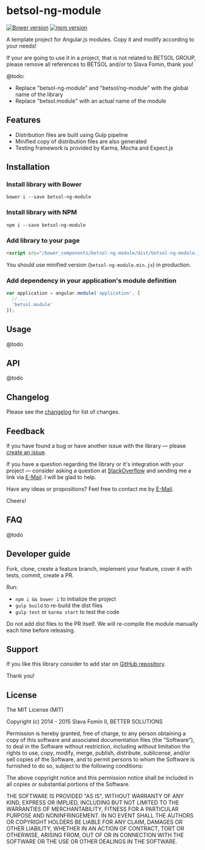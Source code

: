 # betsol-ng-module

[![Bower version](https://badge.fury.io/bo/betsol-ng-module.svg)](http://badge.fury.io/bo/betsol-ng-module)
[![npm version](https://badge.fury.io/js/betsol-ng-module.svg)](http://badge.fury.io/js/betsol-ng-module)


A template project for Angular.js modules. Copy it and modify according to your needs!

If your are going to use it in a project, that is not related to BETSOL GROUP, please remove all references
to BETSOL and/or to Slava Fomin, thank you!

@todo:

- Replace "betsol-ng-module" and "betsol/ng-module" with the global name of the library
- Replace "betsol.module" with an actual name of the module


## Features

- Distribution files are built using Gulp pipeline
- Minified copy of distribution files are also generated
- Testing framework is provided by Karma, Mocha and Expect.js 


## Installation

### Install library with Bower

`bower i --save betsol-ng-module`


### Install library with NPM

`npm i --save betsol-ng-module`


### Add library to your page

``` html
<script src="/bower_components/betsol-ng-module/dist/betsol-ng-module.js"></script>
```

You should use minified version (`betsol-ng-module.min.js`) in production.


### Add dependency in your application's module definition

``` javascript
var application = angular.module('application', [
  // ...
  'betsol.module'
]);
```


## Usage

@todo


## API

@todo


## Changelog

Please see the [changelog][changelog] for list of changes.


## Feedback

If you have found a bug or have another issue with the library —
please [create an issue][new-issue].

If you have a question regarding the library or it's integration with your project —
consider asking a question at [StackOverflow][so-ask] and sending me a
link via [E-Mail][email]. I will be glad to help.

Have any ideas or propositions? Feel free to contact me by [E-Mail][email].

Cheers!


## FAQ

@todo


## Developer guide

Fork, clone, create a feature branch, implement your feature, cover it with tests, commit, create a PR.

Run:

- `npm i && bower i` to initialize the project
- `gulp build` to re-build the dist files
- `gulp test` or `karma start` to test the code

Do not add dist files to the PR itself.
We will re-compile the module manually each time before releasing.


## Support

If you like this library consider to add star on [GitHub repository][repo-gh].

Thank you!


## License

The MIT License (MIT)

Copyright (c) 2014 - 2015 Slava Fomin II, BETTER SOLUTIONS

Permission is hereby granted, free of charge, to any person obtaining a copy
of this software and associated documentation files (the "Software"), to deal
in the Software without restriction, including without limitation the rights
to use, copy, modify, merge, publish, distribute, sublicense, and/or sell
copies of the Software, and to permit persons to whom the Software is
furnished to do so, subject to the following conditions:

The above copyright notice and this permission notice shall be included in
all copies or substantial portions of the Software.

THE SOFTWARE IS PROVIDED "AS IS", WITHOUT WARRANTY OF ANY KIND, EXPRESS OR
IMPLIED, INCLUDING BUT NOT LIMITED TO THE WARRANTIES OF MERCHANTABILITY,
FITNESS FOR A PARTICULAR PURPOSE AND NONINFRINGEMENT. IN NO EVENT SHALL THE
AUTHORS OR COPYRIGHT HOLDERS BE LIABLE FOR ANY CLAIM, DAMAGES OR OTHER
LIABILITY, WHETHER IN AN ACTION OF CONTRACT, TORT OR OTHERWISE, ARISING FROM,
OUT OF OR IN CONNECTION WITH THE SOFTWARE OR THE USE OR OTHER DEALINGS IN
THE SOFTWARE.

  [changelog]: changelog.md
  [so-ask]:    http://stackoverflow.com/questions/ask?tags=angularjs,javascript
  [email]:     mailto:s.fomin@betsol.ru
  [new-issue]: https://github.com/betsol/ng-module/issues/new
  [gulp]:      http://gulpjs.com/
  [repo-gh]:   https://github.com/betsol/ng-module
